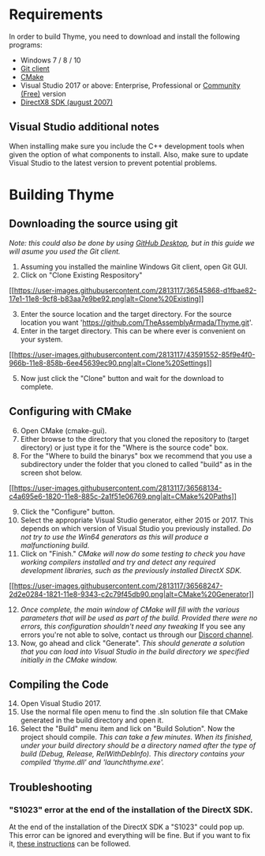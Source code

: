 # Requirements
In order to build Thyme, you need to download and install the following programs:

- Windows 7 / 8 / 10
- [Git client](https://git-scm.com/downloads)
- [CMake](https://cmake.org/download/)
- Visual Studio 2017 or above: Enterprise, Professional or [Community (Free)](https://www.visualstudio.com/vs/community/) version
- [DirectX8 SDK (august 2007)](https://www.microsoft.com/en-gb/download/details.aspx?id=13287)

## Visual Studio additional notes

When installing make sure you include the C++ development tools when given the option of what components to install. Also, make sure to update Visual Studio to the latest version to prevent potential problems.

# Building Thyme

## Downloading the source using git

*Note: this could also be done by using [GitHub Desktop](https://desktop.github.com/), but in this guide we will asume you used the Git client.*

1. Assuming you installed the mainline Windows Git client, open Git GUI.
2. Click on "Clone Existing Respository"

[[https://user-images.githubusercontent.com/2813117/36545868-d1fbae82-17e1-11e8-9cf8-b83aa7e9be92.png|alt=Clone%20Existing]]

3. Enter the source location and the target directory. For the source location you want 'https://github.com/TheAssemblyArmada/Thyme.git'.
4. Enter in the target directory. This can be where ever is convenient on your system.

[[https://user-images.githubusercontent.com/2813117/43591552-85f9e4f0-966b-11e8-858b-6ee45639ec90.png|alt=Clone%20Settings]]

5. Now just click the "Clone" button and wait for the download to complete.

## Configuring with CMake

6. Open CMake (cmake-gui).
7. Either browse to the directory that you cloned the repository to (target directory) or just type it for the "Where is the source code" box.
8. For the "Where to build the binarys" box we recommend that you use a subdirectory under the folder that you cloned to called "build" as in the screen shot below.

[[https://user-images.githubusercontent.com/2813117/36568134-c4a695e6-1820-11e8-885c-2a1f51e06769.png|alt=CMake%20Paths]]

9. Click the "Configure" button.
10. Select the appropriate Visual Studio generator, either 2015 or 2017. This depends on which version of Visual Studio you previously installed. *Do not try to use the Win64 generators as this will produce a malfunctioning build.*
11. Click on "Finish." *CMake will now do some testing to check you have working compilers installed and try and detect any required development libraries, such as the previously installed DirectX SDK.*

[[https://user-images.githubusercontent.com/2813117/36568247-2d2e0284-1821-11e8-9343-c2c79f45db90.png|alt=CMake%20Generator]]

12. *Once complete, the main window of CMake will fill with the various parameters that will be used as part of the build. Provided there were no errors, this configuration shouldn't need any tweaking* If you see any errors you're not able to solve, contact us through our [Discord channel](https://discord.gg/YhdMbvD).
13. Now, go ahead and click "Generate". *This should generate a solution that you can load into Visual Studio in the build directory we specified initially in the CMake window.*

## Compiling the Code

14. Open Visual Studio 2017.
15. Use the normal file open menu to find the .sln solution file that CMake generated in the build directory and open it.
16. Select the "Build" menu item and lick on "Build Solution". Now the project should compile. *This can take a few minutes. When its finished, under your build directory should be a directory named after the type of build (Debug, Release, RelWithDebInfo). This directory contains your compiled 'thyme.dll' and 'launchthyme.exe'.*

## Troubleshooting

### "S1023" error at the end of the installation of the DirectX SDK.

At the end of the installation of the DirectX SDK a "S1023" could pop up. This error can be ignored and everything will be fine. But if you want to fix it, [these instructions](https://support.microsoft.com/en-us/help/2728613/s1023-error-when-you-install-the-directx-sdk-june-2010) can be followed.
